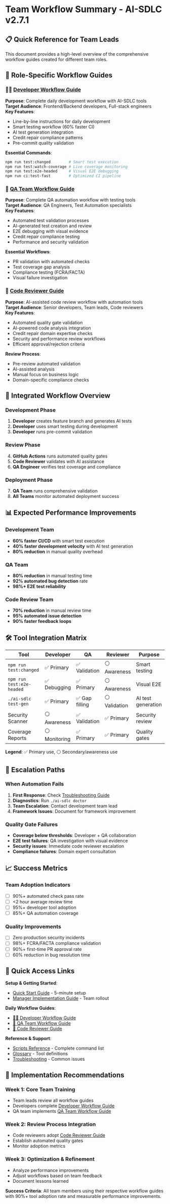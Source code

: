 # Team Workflow Summary - AI-SDLC v2.7.1

## 📋 Quick Reference for Team Leads

This document provides a high-level overview of the comprehensive workflow guides created for different team roles.

## 🎯 Role-Specific Workflow Guides

### 👨‍💻 [Developer Workflow Guide](developer-workflow-guide.md)

**Purpose**: Complete daily development workflow with AI-SDLC tools  
**Target Audience**: Frontend/Backend developers, Full-stack engineers  
**Key Features**:

- Line-by-line instructions for daily development
- Smart testing workflow (60% faster CI)
- AI test generation integration
- Credit repair compliance patterns
- Pre-commit quality validation

**Essential Commands**:

```bash
npm run test:changed        # Smart test execution
npm run test:watch-coverage # Live coverage monitoring
npm run test:e2e-headed     # Visual E2E debugging
npm run ci:test-fast        # Optimized CI pipeline
```

### 🧪 [QA Team Workflow Guide](qa-team-workflow-guide.md)

**Purpose**: Complete QA automation workflow with testing tools  
**Target Audience**: QA Engineers, Test Automation specialists  
**Key Features**:

- Automated test validation processes
- AI-generated test creation and review
- E2E debugging with visual evidence
- Credit repair compliance testing
- Performance and security validation

**Essential Workflows**:

- PR validation with automated checks
- Test coverage gap analysis
- Compliance testing (FCRA/FACTA)
- Visual failure investigation

### 👀 [Code Reviewer Guide](code-reviewer-guide.md)

**Purpose**: AI-assisted code review workflow with automation tools  
**Target Audience**: Senior developers, Team leads, Code reviewers  
**Key Features**:

- Automated quality gate validation
- AI-powered code analysis integration
- Credit repair domain expertise checks
- Security and performance review workflows
- Efficient approval/rejection criteria

**Review Process**:

- Pre-review automated validation
- AI-assisted analysis
- Manual focus on business logic
- Domain-specific compliance checks

## 🔄 Integrated Workflow Overview

### Development Phase

1. **Developer** creates feature branch and generates AI tests
2. **Developer** uses smart testing during development
3. **Developer** runs pre-commit validation

### Review Phase

4. **GitHub Actions** runs automated quality gates
5. **Code Reviewer** validates with AI assistance
6. **QA Engineer** verifies test coverage and compliance

### Deployment Phase

7. **QA Team** runs comprehensive validation
8. **All Teams** monitor automated deployment success

## 📊 Expected Performance Improvements

### Development Team

- **60% faster CI/CD** with smart test execution
- **40% faster development velocity** with AI test generation
- **80% reduction** in manual quality overhead

### QA Team

- **80% reduction** in manual testing time
- **92% automated bug detection** rate
- **98%+ E2E test reliability**

### Code Review Team

- **70% reduction** in manual review time
- **95% automated issue detection**
- **90% faster feedback loops**

## 🛠️ Tool Integration Matrix

| Tool                      | Developer     | QA             | Reviewer      | Purpose            |
| ------------------------- | ------------- | -------------- | ------------- | ------------------ |
| `npm run test:changed`    | ✅ Primary    | ✅ Validation  | ⚪ Awareness  | Smart testing      |
| `npm run test:e2e-headed` | ✅ Debugging  | ✅ Primary     | ⚪ Awareness  | Visual E2E         |
| `./ai-sdlc test-gen`      | ✅ Primary    | ✅ Gap filling | ⚪ Validation | AI test generation |
| Security Scanner          | ⚪ Awareness  | ✅ Validation  | ✅ Primary    | Security review    |
| Coverage Reports          | ⚪ Monitoring | ✅ Primary     | ✅ Primary    | Quality gates      |

**Legend**: ✅ Primary use, ⚪ Secondary/awareness use

## 🚨 Escalation Paths

### When Automation Fails

1. **First Response**: Check [Troubleshooting Guide](troubleshooting-simple.md)
2. **Diagnostics**: Run `./ai-sdlc doctor`
3. **Team Escalation**: Contact development team lead
4. **Framework Issues**: Document for framework improvement

### Quality Gate Failures

- **Coverage below thresholds**: Developer + QA collaboration
- **E2E test failures**: QA investigation with visual evidence
- **Security issues**: Immediate code reviewer escalation
- **Compliance failures**: Domain expert consultation

## 📈 Success Metrics

### Team Adoption Indicators

- [ ] 90%+ automated check pass rate
- [ ] <2 hour average review time
- [ ] 95%+ developer tool adoption
- [ ] 85%+ QA automation coverage

### Quality Improvements

- [ ] Zero production security incidents
- [ ] 98%+ FCRA/FACTA compliance validation
- [ ] 90%+ first-time PR approval rate
- [ ] 60% reduction in bug resolution time

## 🔗 Quick Access Links

**Setup & Getting Started**:

- [Quick Start Guide](quick-start-simple.md) - 5-minute setup
- [Manager Implementation Guide](implementation-guide-managers.md) - Team rollout

**Daily Workflow Guides**:

- [👨‍💻 Developer Workflow Guide](developer-workflow-guide.md)
- [🧪 QA Team Workflow Guide](qa-team-workflow-guide.md)
- [👀 Code Reviewer Guide](code-reviewer-guide.md)

**Reference & Support**:

- [Scripts Reference](scripts-reference.md) - Complete command list
- [Glossary](glossary.md) - Tool definitions
- [Troubleshooting](troubleshooting-simple.md) - Common issues

## 🎯 Implementation Recommendations

### Week 1: Core Team Training

- Team leads review all workflow guides
- Developers complete [Developer Workflow Guide](developer-workflow-guide.md)
- QA team implements [QA Team Workflow Guide](qa-team-workflow-guide.md)

### Week 2: Review Process Integration

- Code reviewers adopt [Code Reviewer Guide](code-reviewer-guide.md)
- Establish automated quality gates
- Monitor adoption metrics

### Week 3: Optimization & Refinement

- Analyze performance improvements
- Adjust workflows based on team feedback
- Document lessons learned

**Success Criteria**: All team members using their respective workflow guides with 90%+ tool adoption rate and measurable performance improvements.
